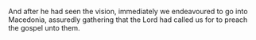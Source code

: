And after he had seen the vision, immediately we endeavoured to go into Macedonia, assuredly gathering that the Lord had called us for to preach the gospel unto them.
